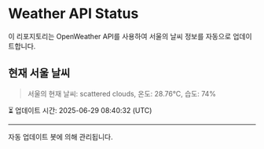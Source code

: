 
# Weather API Status

이 리포지토리는 OpenWeather API를 사용하여 서울의 날씨 정보를 자동으로 업데이트합니다.

## 현재 서울 날씨
> 서울의 현재 날씨: scattered clouds, 온도: 28.76°C, 습도: 74%

⏳ 업데이트 시간: 2025-06-29 08:40:32 (UTC)

---
자동 업데이트 봇에 의해 관리됩니다.
